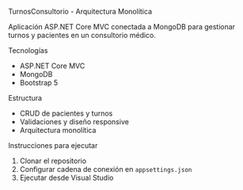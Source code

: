 TurnosConsultorio - Arquitectura Monolítica

Aplicación ASP.NET Core MVC conectada a MongoDB para gestionar turnos y pacientes en un consultorio médico.

Tecnologías
- ASP.NET Core MVC
- MongoDB
- Bootstrap 5

Estructura
- CRUD de pacientes y turnos
- Validaciones y diseño responsive
- Arquitectura monolítica

Instrucciones para ejecutar
1. Clonar el repositorio
2. Configurar cadena de conexión en `appsettings.json`
3. Ejecutar desde Visual Studio

